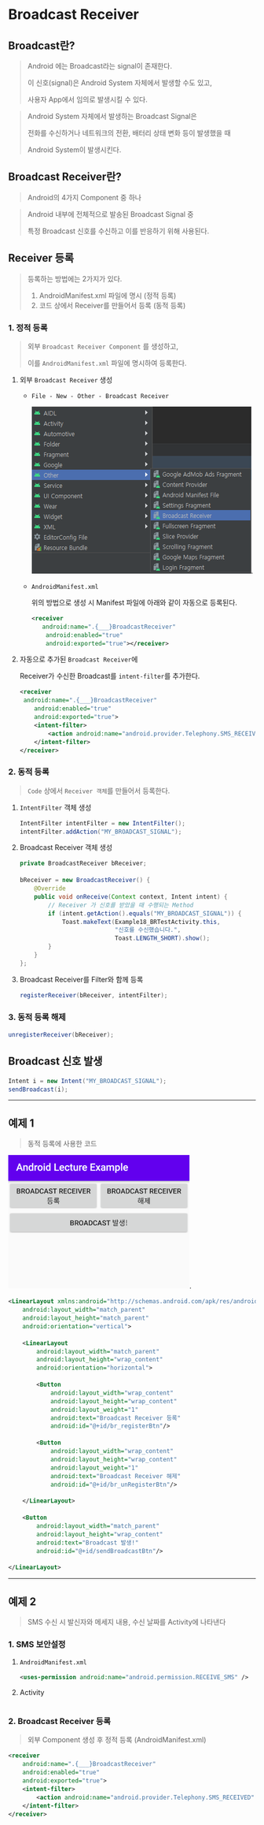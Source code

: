 # Broadcast Receiver



## Broadcast란?

> Android 에는 Broadcast라는 signal이 존재한다.
>
> 이 신호(signal)은 Android System 자체에서 발생할 수도 있고,
>
> 사용자 App에서 임의로 발생시킬 수 있다.

> Android System 자체에서 발생하는 Broadcast Signal은
>
> 전화를 수신하거나 네트워크의 전환, 배터리 상태 변화 등이 발생했을 때
>
> Android System이 발생시킨다.



## Broadcast Receiver란?

> Android의 4가지 Component 중 하나

> Android 내부에 전체적으로 발송된 Broadcast Signal 중
>
> 특정 Broadcast 신호를 수신하고 이를 반응하기 위해 사용된다.



## Receiver 등록

> 등록하는 방법에는 2가지가 있다.
>
> 1. AndroidManifest.xml 파일에 명시 (정적 등록)
> 2. 코드 상에서 Receiver를 만들어서 등록 (동적 등록)



### 1. 정적 등록

> 외부 `Broadcast Receiver Component` 를 생성하고,
>
> 이를 `AndroidManifest.xml` 파일에 명시하여 등록한다.

1. 외부 `Broadcast Receiver` 생성

   - `File - New - Other - Broadcast Receiver`

     ![image-20200406103406871](Image/image-20200406103406871.png).

     

   - `AndroidManifest.xml`

     위의 방법으로 생성 시 Manifest 파일에 아래와 같이 자동으로 등록된다.

     ```xml
     <receiver
     	android:name=".{___}BroadcastReceiver"
         android:enabled="true"
         android:exported="true"></receiver>
     ```

      

     

2. 자동으로 추가된 `Broadcast Receiver`에 

   Receiver가 수신한 Broadcast를 `intent-filter`를 추가한다.

   ```xml
   <receiver
   	android:name=".{___}BroadcastReceiver"
       android:enabled="true"
       android:exported="true">
       <intent-filter>
           <action android:name="android.provider.Telephony.SMS_RECEIVED" />
       </intent-filter>
   </receiver>
   ```

    



### 2.  동적 등록

> `Code` 상에서 `Receiver 객체`를 만들어서 등록한다.

1. `IntentFilter` 객체 생성

   ```java
   IntentFilter intentFilter = new IntentFilter();
   intentFilter.addAction("MY_BROADCAST_SIGNAL");
   ```

    

2. Broadcast Receiver 객체 생성

   ```java
   private BroadcastReceiver bReceiver;
   
   bReceiver = new BroadcastReceiver() {
       @Override
       public void onReceive(Context context, Intent intent) {
           // Receiver 가 신호를 받았을 때 수행되는 Method
           if (intent.getAction().equals("MY_BROADCAST_SIGNAL")) {
               Toast.makeText(Example18_BRTestActivity.this,
                              "신호를 수신했습니다.",
                              Toast.LENGTH_SHORT).show();
           }
       }
   };
   ```

    

3. Broadcast Receiver를 Filter와 함께 등록

   ```java
   registerReceiver(bReceiver, intentFilter);
   ```

 

### 3. 동적 등록 해제

```java
unregisterReceiver(bReceiver);
```



## Broadcast 신호 발생

```java
Intent i = new Intent("MY_BROADCAST_SIGNAL");
sendBroadcast(i);
```





---

## 예제 1

> 동적 등록에 사용한 코드

![image-20200406092445191](Image/image-20200406092445191.png).

```xml
<LinearLayout xmlns:android="http://schemas.android.com/apk/res/android"
    android:layout_width="match_parent"
    android:layout_height="match_parent"
    android:orientation="vertical">

    <LinearLayout
        android:layout_width="match_parent"
        android:layout_height="wrap_content"
        android:orientation="horizontal">

        <Button
            android:layout_width="wrap_content"
            android:layout_height="wrap_content"
            android:layout_weight="1"
            android:text="Broadcast Receiver 등록"
            android:id="@+id/br_registerBtn"/>

        <Button
            android:layout_width="wrap_content"
            android:layout_height="wrap_content"
            android:layout_weight="1"
            android:text="Broadcast Receiver 해제"
            android:id="@+id/br_unRegisterBtn"/>

    </LinearLayout>

    <Button
        android:layout_width="match_parent"
        android:layout_height="wrap_content"
        android:text="Broadcast 발생!"
        android:id="@+id/sendBroadcastBtn"/>

</LinearLayout>
```



---

## 예제 2

> SMS 수신 시 발신자와 메세지 내용, 수신 날짜를 Activity에 나타낸다



### 1. SMS 보안설정

1. `AndroidManifest.xml`

   ```xml
   <uses-permission android:name="android.permission.RECEIVE_SMS" />
   ```

2. Activity

   ```java
   
   ```



### 2. Broadcast Receiver 등록

> 외부 Component 생성 후 정적 등록 (AndroidManifest.xml)

```xml
<receiver
	android:name=".{___}BroadcastReceiver"
    android:enabled="true"
    android:exported="true">
    <intent-filter>
    	<action android:name="android.provider.Telephony.SMS_RECEIVED" />
    </intent-filter>
</receiver>
```

